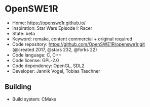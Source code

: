# OpenSWE1R

- Home: https://openswe1r.github.io/
- Inspiration: Star Wars Episode I: Racer
- State: beta
- Keyword: remake, content commercial + original required
- Code repository: https://github.com/OpenSWE1R/openswe1r.git (@created 2017, @stars 232, @forks 22)
- Code language: C, C++
- Code license: GPL-2.0
- Code dependency: OpenGL, SDL2
- Developer: Jannik Vogel, Tobias Taschner

## Building

- Build system: CMake
